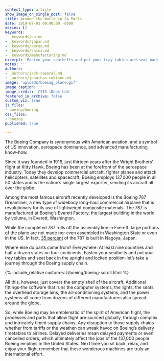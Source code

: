 ```yaml
---
content_type: article
show_image_on_single_post: false
title: Around the World in 24 Parts
date: 2019-07-01 00:00:00 -0500
series: []
keywords:
- _keywords/eu.md
- _keywords/japan.md
- _keywords/korea.md
- _keywords/china.md
- _keywords/manufacturing.md
excerpt: 'Fasten your seatbelts and put your tray tables and seat back in the upright and locked position-let’s take a journey through the Boeing supply chain.'
notes: ''
authors:
- _authors/jack-caporal.md
- _authors/jonathan-robison.md
image: 'uploads/boeing_plane.gif'
image_caption: ''
image_credit: 'CSIS iDeas Lab'
featured_in_archive: false
custom_viz: true
js_files:
- boeing/boeing
css_files:
- boeing
published: true

---
```

The Boeing Company is synonymous with American aviation, and a symbol of US innovation, aerospace dominance, and advanced manufacturing know-how.

Since it was founded in 1916, just thirteen years after the Wright Brothers’ flight at Kitty Hawk, Boeing has been at the forefront of the aerospace industry. Today they develop commercial aircraft, fighter planes and attack helicopters, satellites and spacecraft. Boeing employs 137,000 people in all 50 states and is the nation’s single largest exporter, sending its aircraft all over the globe.

Among the most famous aircraft recently developed is the Boeing 787 Dreamliner, a new type of widebody long-haul commercial airplane that is revolutionary for its use of lightweight composite materials. The 787 is manufactured at Boeing’s Everett Factory, the largest building in the world by volume, in Everett, Washington.

While the completed 787 rolls off the assembly line in Everett, large portions of the plane are not made nor even assembled in Washington State or even in the US. In fact, [35 percent](http://old.seattletimes.com/html/businesstechnology/2003707208_787globalbuild15.html) of the 787 is built in Nagoya, Japan.

Where else do parts come from? Everywhere. At least nine countries and half a dozen states on four continents. Fasten your seatbelts and put your tray tables and seat back in the upright and locked position-let’s take a journey through the Boeing supply chain.

{% include_relative custom-viz/boeing/boeing-scroll.html %}

All this, however, just covers the empty shell of the aircraft. Additional fittings-the software that runs the computer systems, the lights, the seats, the overhead storage bins, the air-conditioning systems, and the power systems-all come from dozens of different manufacturers also spread around the globe.

So, while Boeing may be emblematic of the spirit of American flight, the processes and parts that allow flight are sourced globally, through complex and intricately timed supply chains. Any disruption to those supply chains-whether from tariffs or the weather-can wreak havoc on Boeing’s delivery timetables to airlines. Delayed deliveries mean delayed payments or even cancelled orders, which ultimately affect the jobs of the 137,000 people Boeing employs in the United States. Next time you sit back, relax, and enjoy your flight remember that these wonderous machines are truly an international effort.
